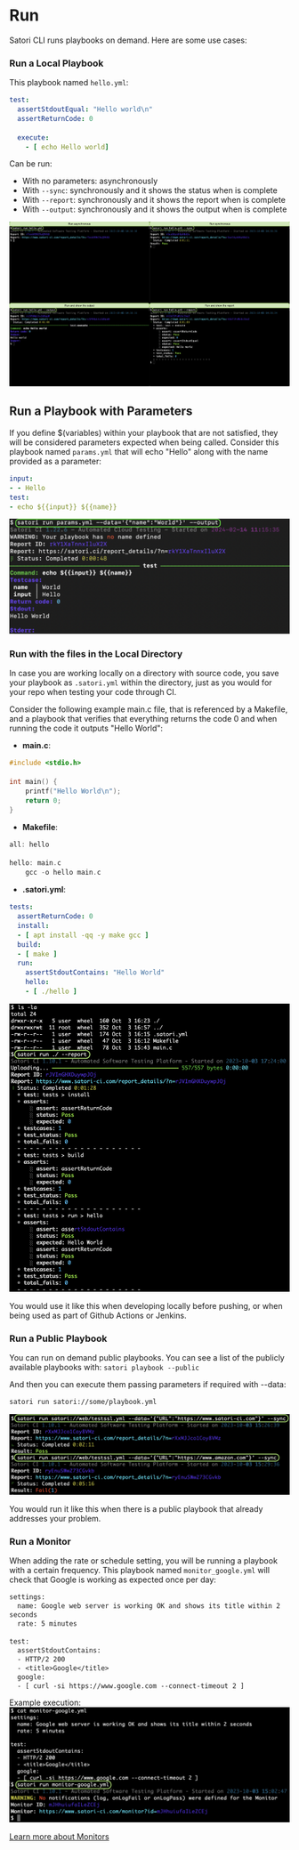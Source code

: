 # Run

Satori CLI runs playbooks on demand. Here are some use cases:

### Run a Local Playbook

This playbook named `hello.yml`:

```yml
test:
  assertStdoutEqual: "Hello world\n"
  assertReturnCode: 0

  execute:
    - [ echo Hello world]
```

Can be run:
- With no parameters: asynchronously
- With `--sync`: synchronously and it shows the status when is complete
- With `--report`: synchronously and it shows the report when is complete
- With `--output`: synchronously and it shows the output when is complete

![Run aync and async](img/run_1.png)

## Run a Playbook with Parameters

If you define $(variables) within your playbook that are not satisfied, they will be considered parameters expected when being called. Consider this playbook named `params.yml` that will echo "Hello" along with the name provided as a parameter:

```yml
input:
- - Hello
test:
- echo ${{input}} ${{name}}
```

![Run with params](img/run_2.png)

### Run with the files in the Local Directory
In case you are working locally on a directory with source code, you save your playbook as `.satori.yml` within the directory, just as you would for your repo when testing your code through CI. 

Consider the following example main.c file, that is referenced by a Makefile, and a playbook that verifies that everything returns the code 0 and when running the code it outputs "Hello World":

- **main.c**:

```c
#include <stdio.h>

int main() {
    printf("Hello World\n");
    return 0;
}
```

- **Makefile**:

```c
all: hello

hello: main.c
	gcc -o hello main.c
```

- **.satori.yml**:
```yml
tests:
  assertReturnCode: 0
  install:
  - [ apt install -qq -y make gcc ]
  build:
  - [ make ]
  run:
    assertStdoutContains: "Hello World"
    hello:
    - [ ./hello ]
```

![Run with the files in the Local Directory](img/run_3.png)

You would use it like this when developing locally before pushing, or when being used as part of Github Actions or Jenkins. 

### Run a Public Playbook
You can run on demand public playbooks. You can see a list of the publicly available playbooks with: `satori playbook --public`

And then you can execute them passing parameters if required with --data:

```sh
satori run satori://some/playbook.yml
```

![Run a public playbook with a parameter](img/run_4.png)

You would run it like this when there is a public playbook that already addresses your problem.

### Run a Monitor

When adding the rate or schedule setting, you will be running a playbook with a certain frequency. This playbook named `monitor_google.yml` will check that Google is working as expected once per day:

```
settings:
  name: Google web server is working OK and shows its title within 2 seconds
  rate: 5 minutes

test:
  assertStdoutContains:
  - HTTP/2 200
  - <title>Google</title>
  google:
  - [ curl -si https://www.google.com --connect-timeout 2 ] 
```

Example execution:
![Monitor Google](img/run_5.png)

[Learn more about Monitors](monitor.md)

